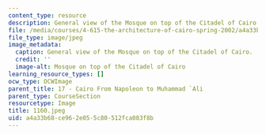 ```yaml
---
content_type: resource
description: General view of the Mosque on top of the Citadel of Cairo.
file: /media/courses/4-615-the-architecture-of-cairo-spring-2002/a4a33b68ce962e055c80512fca083f8b_1160.jpeg
file_type: image/jpeg
image_metadata:
  caption: General view of the Mosque on top of the Citadel of Cairo.
  credit: ''
  image-alt: Mosque on top of the Citadel of Cairo
learning_resource_types: []
ocw_type: OCWImage
parent_title: 17 - Cairo From Napoleon to Muhammad `Ali
parent_type: CourseSection
resourcetype: Image
title: 1160.jpeg
uid: a4a33b68-ce96-2e05-5c80-512fca083f8b
---
```

